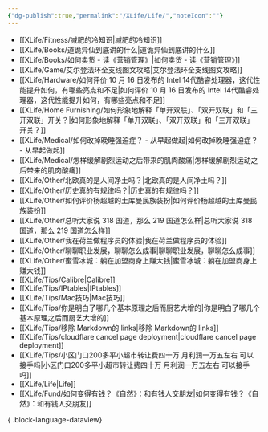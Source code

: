 ```yaml
---
{"dg-publish":true,"permalink":"/XLife/Life/","noteIcon":""}
---
```


- [[XLife/Fitness/减肥的冷知识\|减肥的冷知识]]
- [[XLife/Books/道诡异仙到底讲的什么\|道诡异仙到底讲的什么]]
- [[XLife/Books/如何卖货 - 读《营销管理》\|如何卖货 - 读《营销管理》]]
- [[XLife/Game/艾尔登法环全支线图文攻略\|艾尔登法环全支线图文攻略]]
- [[XLife/Hardware/如何评价 10 月 16 日发布的 Intel 14代酷睿处理器，这代性能提升如何，有哪些亮点和不足\|如何评价 10 月 16 日发布的 Intel 14代酷睿处理器，这代性能提升如何，有哪些亮点和不足]]
- [[XLife/Home Furnishing/如何形象地解释「单开双联」、「双开双联」和「三开双联」开关？\|如何形象地解释「单开双联」、「双开双联」和「三开双联」开关？]]
- [[XLife/Medical/如何改掉晚睡强迫症？ - 从早起做起\|如何改掉晚睡强迫症？ - 从早起做起]]
- [[XLife/Medical/怎样缓解剧烈运动之后带来的肌肉酸痛\|怎样缓解剧烈运动之后带来的肌肉酸痛]]
- [[XLife/Other/北欧真的是人间净土吗？\|北欧真的是人间净土吗？]]
- [[XLife/Other/历史真的有规律吗？\|历史真的有规律吗？]]
- [[XLife/Other/如何评价杨超越的土库曼民族装扮\|如何评价杨超越的土库曼民族装扮]]
- [[XLife/Other/总听大家说 318 国道，那么 219 国道怎么样\|总听大家说 318 国道，那么 219 国道怎么样]]
- [[XLife/Other/我在荷兰做程序员的体验\|我在荷兰做程序员的体验]]
- [[XLife/Other/聊聊职业发展，聊聊怎么成事\|聊聊职业发展，聊聊怎么成事]]
- [[XLife/Other/蜜雪冰城：躺在加盟商身上赚大钱\|蜜雪冰城：躺在加盟商身上赚大钱]]
- [[XLife/Tips/Calibre\|Calibre]]
- [[XLife/Tips/IPtables\|IPtables]]
- [[XLife/Tips/Mac技巧\|Mac技巧]]
- [[XLife/Tips/你是明白了哪几个基本原理之后而厨艺大增的\|你是明白了哪几个基本原理之后而厨艺大增的]]
- [[XLife/Tips/移除 Markdown的 links\|移除 Markdown的 links]]
- [[XLife/Tips/cloudflare cancel page deployment\|cloudflare cancel page deployment]]
- [[XLife/Tips/小区门口200多平小超市转让费四十万 月利润一万五左右 可以接手吗\|小区门口200多平小超市转让费四十万 月利润一万五左右 可以接手吗]]
- [[XLife/Life\|Life]]
- [[XLife/Fund/如何变得有钱？《自然》：和有钱人交朋友\|如何变得有钱？《自然》：和有钱人交朋友]]

{ .block-language-dataview}